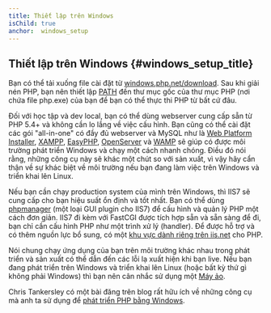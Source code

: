```yaml
---
title: Thiết lập trên Windows
isChild: true
anchor:  windows_setup
---
```


## Thiết lập trên Windows {#windows_setup_title}

Bạn có thể tải xuống file cài đặt từ [windows.php.net/download][php-downloads]. Sau khi giải nén PHP, bạn nên thiết lập [PATH][windows-path] đến thư mục gốc của thư mục PHP (nơi chứa file php.exe) của bạn để bạn có thể thực thi PHP từ bất cứ đâu.

Đối với học tập và dev local, bạn có thể dùng webserver cung cấp sẵn từ PHP 5.4+ và không cần lo lắng về việc cấu hình. Bạn cũng có thể cài đặt các gói "all-in-one" có đầy đủ webserver và MySQL như là [Web Platform Installer][wpi], [XAMPP][xampp], [EasyPHP][easyphp], [OpenServer][openserver] và [WAMP][wamp] sẽ giúp có được môi trường phát triển Windows và chạy một cách nhanh chóng. Điều đó nói rằng, những công cụ này sẽ khác một chút so với sản xuất, vì vậy hãy cẩn thận về sự khác biệt về môi trường nếu bạn đang làm việc trên Windows và triển khai lên Linux.

Nếu bạn cần chạy production system của mình trên Windows, thì IIS7 sẽ cung cấp cho bạn hiệu suất ổn định và tốt nhất. Bạn có thể dùng [phpmanager][phpmanager] (một loại GUI plugin cho IIS7) để cấu hình và quản lý PHP một cách đơn giản. IIS7 đi kèm với FastCGI được tích hợp sẵn và sẵn sàng để đi, bạn chỉ cần cấu hình PHP như một trình xử lý (handler). Để được hỗ trợ và có thêm nguồn lực bổ sung, có một [khu vực dành riêng trên iis.net][php-iis] cho PHP.

Nói chung chạy ứng dụng của bạn trên môi trường khác nhau trong phát triển và sản xuất có thể dẫn đến các lỗi lạ xuất hiện khi bạn live. Nếu bạn đang phát triển trên Windows và triển khai lên Linux (hoặc bất kỳ thứ gì không phải Windows) thì bạn nên cân nhắc sử dụng một [Máy ảo](#virtualization_title).

Chris Tankersley có một bài đăng trên blog rất hữu ích về những công cụ mà anh ta sử dụng để [phát triển PHP bằng Windows][windows-tools].

[easyphp]: http://www.easyphp.org/
[phpmanager]: http://phpmanager.codeplex.com/
[openserver]: http://open-server.ru/
[wamp]: http://www.wampserver.com/en/
[php-downloads]: http://windows.php.net/download/
[php-iis]: http://php.iis.net/
[windows-path]: http://www.windows-commandline.com/set-path-command-line/
[windows-tools]: http://ctankersley.com/2016/11/13/developing-on-windows-2016/
[wpi]: https://www.microsoft.com/web/downloads/platform.aspx
[xampp]: http://www.apachefriends.org/en/xampp.html
